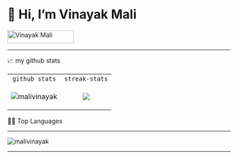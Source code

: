 
<h1>👋 Hi, I’m Vinayak Mali</h1>
<img src="https://komarev.com/ghpvc/?username=malivinayak&label=Profile%20Views&color=0e75b6&style=flat" alt="Vinayak Mali" height="30" width="150"/></p>

<hr> 

📈 my github stats

| | |
| :--: | :--: |
| `github stats` | `streak-stats` |
| <p align="left"> <img src="https://github-readme-stats.vercel.app/api?username=malivinayak&show_icons=true&theme=moltack&count_private=true" alt="malivinayak" /> | <img src="https://github-readme-streak-stats.herokuapp.com/?user=malivinayak&show_icons=true&count_private=true&theme=moltack"/> | 
 
👨‍💻 Top Languages
<hr> <p align="left"> <img src="https://github-readme-stats.vercel.app/api/top-langs/?username=malivinayak&layout=compact&theme=moltack&langs_count=12&count_private=true" alt="malivinayak" />
 
 
<hr> 
